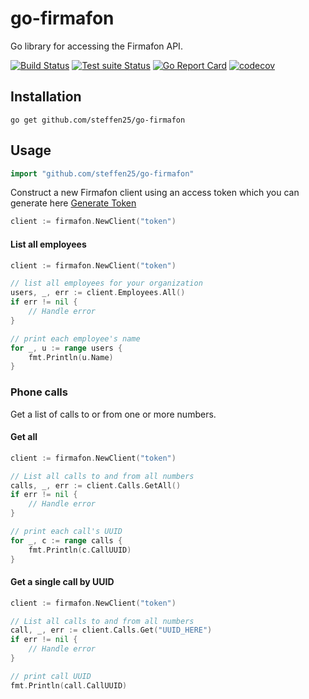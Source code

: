 # go-firmafon
Go library for accessing the Firmafon API.

[![Build Status](https://github.com/steffen25/go-firmafon/workflows/golangci-lint/badge.svg)](https://github.com/steffen25/go-firmafon/actions?query=workflow%3Agolangci-lint)
[![Test suite Status](https://github.com/steffen25/go-firmafon/workflows/test-suite/badge.svg)](https://github.com/steffen25/go-firmafon/actions?query=workflow%3Atest-suite)
[![Go Report Card](https://goreportcard.com/badge/github.com/steffen25/go-firmafon)](https://goreportcard.com/report/github.com/steffen25/go-firmafon)
[![codecov](https://codecov.io/gh/steffen25/go-firmafon/branch/master/graph/badge.svg)](https://codecov.io/gh/steffen25/go-firmafon)

## Installation
`go get github.com/steffen25/go-firmafon`

## Usage ##

```go
import "github.com/steffen25/go-firmafon"
```

Construct a new Firmafon client using an access token which you can generate here [Generate Token](https://app.firmafon.dk/account/authorized_applications)
```go
client := firmafon.NewClient("token")
```
#### List all employees ####

```go
client := firmafon.NewClient("token")

// list all employees for your organization
users, _, err := client.Employees.All()
if err != nil {
	// Handle error
}

// print each employee's name
for _, u := range users {
	fmt.Println(u.Name)
}
```

### Phone calls

Get a list of calls to or from one or more numbers.

#### Get all
```go
client := firmafon.NewClient("token")

// List all calls to and from all numbers
calls, _, err := client.Calls.GetAll()
if err != nil {
	// Handle error
}

// print each call's UUID
for _, c := range calls {
	fmt.Println(c.CallUUID)
}
```

#### Get a single call by UUID
```go
client := firmafon.NewClient("token")

// List all calls to and from all numbers
call, _, err := client.Calls.Get("UUID_HERE")
if err != nil {
	// Handle error
}

// print call UUID
fmt.Println(call.CallUUID)
```